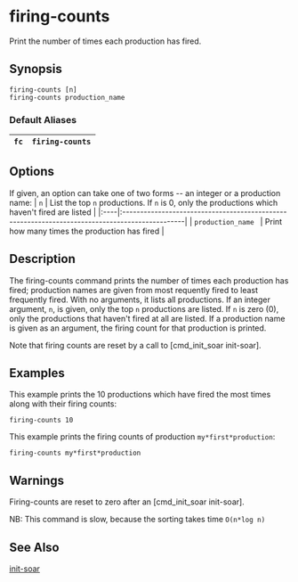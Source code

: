 # firing-counts #

Print the number of times each production has fired.

## Synopsis ##

```
firing-counts [n]
firing-counts production_name
```

### Default Aliases ###

| `fc` | `firing-counts` |
|:-----|:----------------|

## Options ##

If given, an option can take one of two forms -- an integer or a production name:
| `n` | List the top `n` productions. If `n` is 0, only the productions which haven't fired are listed |
|:----|:-----------------------------------------------------------------------------------------------|
| `production_name ` | Print how many times the production has fired                                                  |

## Description ##

The firing-counts command prints the number of times each production has fired;
production names are given from most requently fired to least frequently fired.
With no arguments, it lists all productions. If an integer argument, `n`, is
given, only the top `n` productions are listed.  If `n` is zero (0), only the
productions that haven't fired at all are listed. If a production name is given
as an argument, the firing count for that production is printed.

Note that firing counts are reset by a call to [cmd\_init\_soar
init-soar].

## Examples ##

This example prints the 10 productions which have fired the most times along
with their firing counts:

```
firing-counts 10
```

This example prints the firing counts of production `my*first*production`:

```
firing-counts my*first*production
```

## Warnings ##

Firing-counts are reset to zero after an [cmd\_init\_soar
init-soar].

NB: This command is slow, because the sorting takes time `O(n*log n)`

## See Also ##

[init-soar](cmd_init_soar.md)
